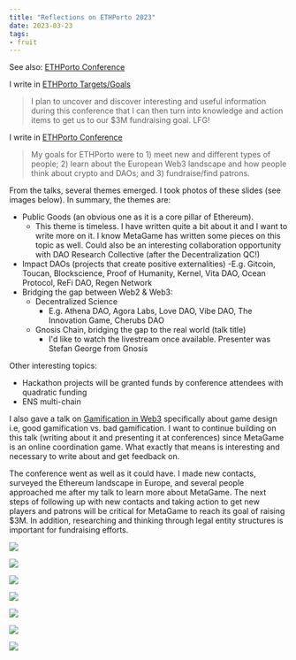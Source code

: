 ```yaml
---
title: "Reflections on ETHPorto 2023"
date: 2023-03-23
tags:
- fruit
---
```


See also:
[ETHPorto Conference](/notes/ETHPorto%20Conference.md)

I write in [ETHPorto Targets/Goals](https://forum.metagame.wtf/t/ethporto-targets-goals/1106)

> I plan to uncover and discover interesting and useful information during this conference that I can then turn into knowledge and action items to get us to our $3M fundraising goal. LFG!

I write in [ETHPorto Conference](/notes/ETHPorto%20Conference.md)

> My goals for ETHPorto were to 1) meet new and different types of people; 2) learn about the European Web3 landscape and how people think about crypto and DAOs; and 3) fundraise/find patrons. 

From the talks, several themes emerged. I took photos of these slides (see images below). In summary, the themes are: 

- Public Goods (an obvious one as it is a core pillar of Ethereum). 
	- This theme is timeless. I have written quite a bit about it and I want to write more on it. I know MetaGame has written some pieces on this topic as well. Could also be an interesting collaboration opportunity with DAO Research Collective (after the Decentralization QC!)
- Impact DAOs (projects that create positive externalities)
	-E.g. Gitcoin, Toucan, Blockscience, Proof of Humanity, Kernel, Vita DAO, Ocean Protocol, ReFi DAO, Regen Network
- Bridging the gap between Web2 & Web3:
	- Decentralized Science
		- E.g. Athena DAO, Agora Labs, Love DAO, Vibe DAO, The Innovation Game, Cherubs DAO 
	- Gnosis Chain, bridging the gap to the real world (talk title)
		- I'd like to watch the livestream once available. Presenter was Stefan George from Gnosis
		
Other interesting topics:
* Hackathon projects will be granted funds by conference attendees with quadratic funding 
* ENS multi-chain

I also gave a talk on [Gamification in Web3](/notes/EthPorto%20Talk%20-%20Gamification%20in%20Web3.md) specifically about game design i.e, good gamification vs. bad gamification. I want to continue building on this talk (writing about it and presenting it at conferences) since MetaGame is an online coordination game. What exactly that means is interesting and necessary to write about and get feedback on. 

The conference went as well as it could have. I made new contacts, surveyed the Ethereum landscape in Europe, and several people approached me after my talk to learn more about MetaGame. The next steps of following up with new contacts and taking action to get new players and patrons will be critical for MetaGame to reach its goal of raising $3M.  In addition, researching and thinking through legal entity structures is important for fundraising efforts. 




![](/images/PXL_20230316_141652248.jpg)

![](/images/PXL_20230316_141931687.jpg)

![](/images/PXL_20230316_142325255.jpg)

![](/images/PXL_20230316_163741785.jpg)

![](/images/PXL_20230316_174412659.jpg)

![](/images/PXL_20230316_175300748.jpg)

![](/images/PXL_20230316_180336974.jpg)